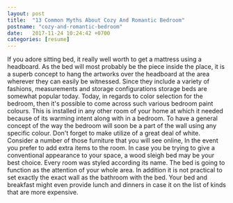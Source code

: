 ```yaml
---
layout: post
title:  "13 Common Myths About Cozy And Romantic Bedroom"
postname: "cozy-and-romantic-bedroom"
date:   2017-11-24 10:24:42 +0700
categories: [resume]
---
```

If you adore sitting bed, it really well worth to get a mattress using a headboard. As the bed will most probably be the piece inside the place, it is a superb concept to hang the artworks over the headboard at the area wherever they can easily be witnessed. Since they include a variety of fashions, measurements and storage configurations storage beds are somewhat popular today. Today, in regards to color selection for the bedroom, then it's possible to come across such various bedroom paint colours. This is installed in any other room of your home at which it needed because of its warming intent along with in a bedroom. To have a general concept of the way the bedroom will soon be a part of the wall using any specific colour. Don't forget to make utilize of a great deal of white. Consider a number of those furniture that you will see online, In the event you prefer to add extra items to the room. In case you be trying to give a conventional appearance to your space, a wood sleigh bed may be your best choice. Every room was styled according its name. The bed is going to function as the attention of your whole area. In addition it is not practical to set exactly the exact wall as the bathroom with the bed. Your bed and breakfast might even provide lunch and dinners in case it on the list of kinds that are more expensive.
